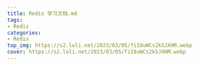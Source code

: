 ```yaml
---
title: Redis 学习文档.md
tags:
- Redis
categories:
- Redis
top_img: https://s2.loli.net/2023/03/05/fiI8uWCs2kSJXHM.webp
cover: https://s2.loli.net/2023/03/05/fiI8uWCs2kSJXHM.webp
---
```

